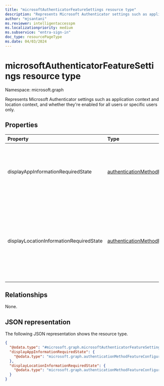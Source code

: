 ```yaml
---
title: "microsoftAuthenticatorFeatureSettings resource type"
description: "Represents Microsoft Authenticator settings such as application context and location context, and whether they're enabled for all users or specific users only."
author: "mjsantani"
ms.reviewer: intelligentaccesspm
ms.localizationpriority: medium
ms.subservice: "entra-sign-in"
doc_type: resourcePageType
ms.date: 04/03/2024
---
```


# microsoftAuthenticatorFeatureSettings resource type

Namespace: microsoft.graph

Represents Microsoft Authenticator settings such as application context and location context, and whether they're enabled for all users or specific users only.

## Properties
|Property|Type|Description|
|:---|:---|:---|
|displayAppInformationRequiredState|[authenticationMethodFeatureConfiguration](../resources/authenticationmethodfeatureconfiguration.md)|Determines whether the user's Authenticator app shows them the client app they're signing into.|
|displayLocationInformationRequiredState|[authenticationMethodFeatureConfiguration](../resources/authenticationmethodfeatureconfiguration.md)|Determines whether the user's Authenticator app shows them the geographic location of where the authentication request originated from.|

## Relationships
None.

## JSON representation
The following JSON representation shows the resource type.
<!-- {
  "blockType": "resource",
  "@odata.type": "microsoft.graph.microsoftAuthenticatorFeatureSettings"
}
-->
``` json
{
  "@odata.type": "#microsoft.graph.microsoftAuthenticatorFeatureSettings",
  "displayAppInformationRequiredState": {
    "@odata.type": "microsoft.graph.authenticationMethodFeatureConfiguration"
  },
  "displayLocationInformationRequiredState": {
    "@odata.type": "microsoft.graph.authenticationMethodFeatureConfiguration"
  }
}
```


